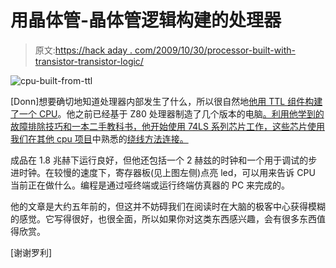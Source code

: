 # 用晶体管-晶体管逻辑构建的处理器

> 原文:[https://hack aday . com/2009/10/30/processor-built-with-transistor-transistor-logic/](https://hackaday.com/2009/10/30/processor-built-with-transistor-transistor-logic/)

![cpu-built-from-ttl](../Images/83b467c31d2bdea84892bf3cbff678b5.png "cpu-built-from-ttl")

[Donn]想要确切地知道处理器内部发生了什么，所以很自然地[他用 TTL 组件构建了一个 CPU](http://cpuville.com/)。他之前已经基于 Z80 处理器制造了几个版本的电脑[。利用他学到的故障排除技巧和一本二手教科书，他开始使用 74LS 系列芯片工作，这些芯片使用我们在其他 cpu 项目](http://hackaday.com/2009/09/07/proto-board-z80-computer/)中熟悉的[绕线方法连接。](http://hackaday.com/2009/02/27/bmow-a-home-made-cpu/)

成品在 1.8 兆赫下运行良好，但他还包括一个 2 赫兹的时钟和一个用于调试的步进时钟。在较慢的速度下，寄存器板(见上图左侧)点亮 led，可以用来告诉 CPU 当前正在做什么。编程是通过哑终端或运行终端仿真器的 PC 来完成的。

他的文章是大约五年前的，但这并不妨碍我们在阅读时在大脑的极客中心获得模糊的感觉。它写得很好，也很全面，所以如果你对这类东西感兴趣，会有很多东西值得欣赏。

[谢谢罗利]